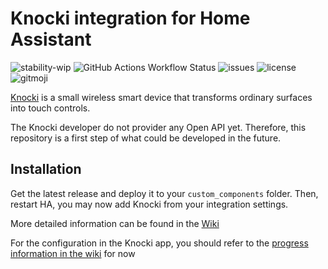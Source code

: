 # Knocki integration for Home Assistant

![stability-wip](https://img.shields.io/badge/stability-wip-orange.svg)
![GitHub Actions Workflow Status](https://img.shields.io/github/actions/workflow/status/JimmyTournemaine/ha-knocki/ci.yaml)
![issues](https://img.shields.io/github/issues/JimmyTournemaine/ha-knocki)
![license](https://img.shields.io/github/license/JimmyTournemaine/ha-knocki)
![gitmoji](https://img.shields.io/badge/gitmoji-%20😜%20😍-FFDD67.svg)

[Knocki](http://knocki.com/) is a small wireless smart device that transforms ordinary surfaces into touch controls.

The Knocki developer do not provider any Open API yet.
Therefore, this repository is a first step of what could be developed in the future.

## Installation

Get the latest release and deploy it to your `custom_components` folder.
Then, restart HA, you may now add Knocki from your integration settings.

More detailed information can be found in the [Wiki](https://github.com/JimmyTournemaine/ha-knocki/wiki)

For the configuration in the Knocki app, you should refer to the [progress information in the wiki](https://github.com/JimmyTournemaine/ha-knocki/wiki/Progress#event) for now
